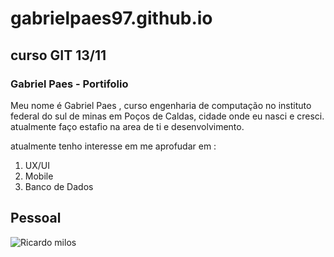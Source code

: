 # gabrielpaes97.github.io
## curso GIT 13/11


### Gabriel Paes - Portifolio

Meu nome é Gabriel Paes , curso engenharia de computação no instituto federal do sul de minas em Poços de Caldas, cidade onde eu nasci e cresci. atualmente faço estafio na area de ti e desenvolvimento.

atualmente tenho interesse em me aprofudar em :


1. UX/UI
2. Mobile
3. Banco de Dados

## Pessoal

![Ricardo milos](https://media.tenor.com/tVrkM5XhW-EAAAAS/flick-esfand.gif)
